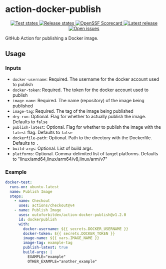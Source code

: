 # action-docker-publish

<p align="center">
  <!-- <a href="https://github.com/outoforbitdev/action-docker-publish/discussions">
    <img alt="Join the community on GitHub Discussions" src="https://img.shields.io/badge/Join%20the%20community-on%20GitHub%20Discussions-blue">
  </a> -->
  <a href="https://github.com/outoforbitdev/action-docker-publish/actions/workflows/test.yml">
    <img alt="Test states" src="https://img.shields.io/github/actions/workflow/status/outoforbitdev/action-docker-publish/test.yml?label=Tests">
  </a>
  <a href="https://github.com/outoforbitdev/action-docker-publish/actions/workflows/release.yml">
    <img alt="Release states" src="https://img.shields.io/github/actions/workflow/status/outoforbitdev/action-docker-publish/release.yml?label=Release">
  </a>
  <a href="https://securityscorecards.dev/viewer/?uri=github.com/outoforbitdev/action-docker-publish">
    <img alt="OpenSSF Scorecard" src="https://api.securityscorecards.dev/projects/github.com/outoforbitdev/action-docker-publish/badge">
  </a>
  <a href="https://github.com/outoforbitdev/action-docker-publish/releases/latest">
    <img alt="Latest release" src="https://img.shields.io/github/v/release/outoforbitdev/action-docker-publish?logo=github">
  </a>
  <a href="https://github.com/outoforbitdev/action-docker-publish/issues">
    <img alt="Open issues" src="https://img.shields.io/github/issues/outoforbitdev/action-docker-publish?logo=github">
  </a>
</p>

GitHub Action for publishing a Docker image.

## Usage

### Inputs

- `docker-username`: Required. The username for the docker account used to publish
- `docker-token`: Required. The token for the docker account used to publish
- `image-name`: Required. The name (repository) of the image being published
- `image-tag`: Required. The tag of the image being published
- `dry-run`: Optional. Flag for whether to actually publish the image.
  Defaults to `false`
- `publish-latest`: Optional.
  Flag for whether to publish the image with the `latest` flag.
  Defaults to `false`
- `dockerfile-path`: Optional. Path to the directory with the Dockerfile.
  Defaults to `.`
- `build-args`: Optional. List of build args.
- `platforms`: Optional. Comma-delimited list of target platforms.
  Defaults to "linux/amd64,linux/arm64/v8,linux/arm/v7"

### Example

```yml
docker-test:
  runs-on: ubuntu-latest
  name: Publish Image
  steps:
    - name: Checkout
      uses: actions/checkout@v4
    - name: Publish Image
      uses: outoforbitdev/action-docker-publish@v1.2.0
      id: dockerpublish
      with:
        docker-username: ${{ secrets.DOCKER_USERNAME }}
        docker-token: ${{ secrets.DOCKER_TOKEN }}
        image-name: ${{ vars.IMAGE_NAME }}
        image-tag: example-tag
        publish-latest: true
        build-args: |
          EXAMPLE="example"
          OTHER_EXAMPLE="another_example"
```
